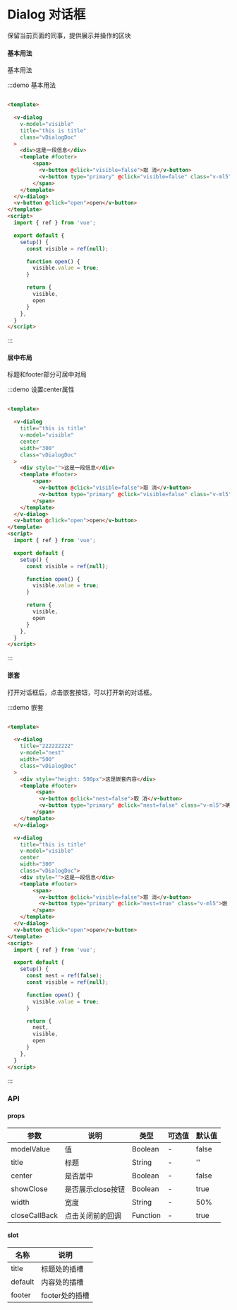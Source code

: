 # Dialog 对话框

保留当前页面的同事，提供展示并操作的区块

#### 基本用法

基本用法

:::demo 基本用法

```html

<template>

  <v-dialog
    v-model="visible"
    title="this is title"
    class="vDialogDoc"
  >
    <div>这是一段信息</div>
    <template #footer>
        <span>
          <v-button @click="visible=false">取 消</v-button>
          <v-button type="primary" @click="visible=false" class="v-ml5">确 定</v-button>
        </span>
    </template>
  </v-dialog>
  <v-button @click="open">open</v-button>
</template>
<script>
  import { ref } from 'vue';

  export default {
    setup() {
      const visible = ref(null);

      function open() {
        visible.value = true;
      }

      return {
        visible,
        open
      }
    },
  }
</script>
```

:::

#### 居中布局

标题和footer部分可居中对局

:::demo 设置center属性

```html

<template>

  <v-dialog
    title="this is title"
    v-model="visible"
    center
    width="300"
    class="vDialogDoc"
  >
    <div style="">这是一段信息</div>
    <template #footer>
        <span>
          <v-button @click="visible=false">取 消</v-button>
          <v-button type="primary" @click="visible=false" class="v-ml5">确 定</v-button>
        </span>
    </template>
  </v-dialog>
  <v-button @click="open">open</v-button>
</template>
<script>
  import { ref } from 'vue';

  export default {
    setup() {
      const visible = ref(null);

      function open() {
        visible.value = true;
      }

      return {
        visible,
        open
      }
    },
  }
</script>
```

:::

#### 嵌套

打开对话框后，点击嵌套按钮，可以打开新的对话框。

:::demo 嵌套

```html

<template>

  <v-dialog
    title="222222222"
    v-model="nest"
    width="500"
    class="vDialogDoc"
  >
    <div style="height: 500px">这是嵌套内容</div>
    <template #footer>
         <span>
          <v-button @click="nest=false">取 消</v-button>
          <v-button type="primary" @click="nest=false" class="v-ml5">确 定</v-button>
        </span>
    </template>
  </v-dialog>

  <v-dialog
    title="this is title"
    v-model="visible"
    center
    width="300"
    class="vDialogDoc">
    <div style="">这是一段信息</div>
    <template #footer>
        <span>
          <v-button @click="visible=false">取 消</v-button>
          <v-button type="primary" @click="nest=true" class="v-ml5">嵌 套</v-button>
        </span>
    </template>
  </v-dialog>
  <v-button @click="open">open</v-button>
</template>
<script>
  import { ref } from 'vue';

  export default {
    setup() {
      const nest = ref(false);
      const visible = ref(null);

      function open() {
        visible.value = true;
      }

      return {
        nest,
        visible,
        open
      }
    },
  }
</script>
```

:::

### API

#### props

| 参数      | 说明          | 类型      | 可选值                           | 默认值  |
|---------- |-------------- |---------- |--------------------------------  |-------- |
| modelValue | 值 | Boolean | - | false |
| title | 标题 | String | - | '' |
| center | 是否居中 | Boolean | - | false |
| showClose | 是否展示close按钮 | Boolean | - | true |
| width | 宽度 | String | - | 50% |
| closeCallBack | 点击关闭前的回调 | Function | - | true |

#### slot

| 名称 | 说明 |
|---------- |-------- |
| title | 标题处的插槽 |
| default | 内容处的插槽 |
| footer | footer处的插槽 |
